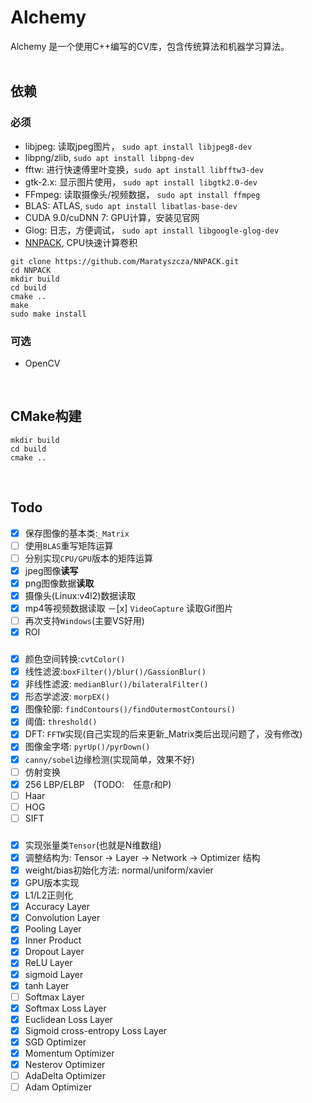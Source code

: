 # Alchemy

Alchemy 是一个使用C++编写的CV库，包含传统算法和机器学习算法。
<br><br>

## 依赖
### 必须
- libjpeg: 读取jpeg图片， `sudo apt install libjpeg8-dev`
- libpng/zlib, `sudo apt install libpng-dev`
- fftw: 进行快速傅里叶变换，`sudo apt install libfftw3-dev`
- gtk-2.x: 显示图片使用， `sudo apt install libgtk2.0-dev`
- FFmpeg: 读取摄像头/视频数据， `sudo apt install ffmpeg`
- BLAS: ATLAS, `sudo apt install libatlas-base-dev`
- CUDA 9.0/cuDNN 7: GPU计算，安装见官网
- Glog: 日志，方便调试， `sudo apt install libgoogle-glog-dev`
- [NNPACK](https://github.com/Maratyszcza/NNPACK), CPU快速计算卷积
```
git clone https://github.com/Maratyszcza/NNPACK.git
cd NNPACK
mkdir build
cd build
cmake ..
make
sudo make install
```
### 可选
- OpenCV

<br>

## CMake构建
```
mkdir build
cd build
cmake ..
```

<br>

## Todo
 - [x] 保存图像的基本类:`_Matrix`
 - [ ] 使用`BLAS`重写矩阵运算
 - [ ] 分别实现`CPU/GPU`版本的矩阵运算
 - [x] jpeg图像**读写**
 - [x] png图像数据**读取**
 - [x] 摄像头(Linux:v4l2)数据读取
 - [x] mp4等视频数据读取
 －[x] `VideoCapture` 读取Gif图片
 - [ ] 再次支持`Windows`(主要VS好用)
 - [x] ROI
### 
 - [x] 颜色空间转换:`cvtColor()`
 - [x] 线性滤波:`boxFilter()/blur()/GassionBlur()`
 - [x] 非线性滤波: `medianBlur()/bilateralFilter()`
 - [x] 形态学滤波: `morpEX()`
 - [x] 图像轮廓: `findContours()/findOutermostContours()`
 - [x] 阈值: `threshold()`
 - [x] DFT: `FFTW`实现(自己实现的后来更新_Matrix类后出现问题了，没有修改)
 - [x] 图像金字塔: `pyrUp()/pyrDown()`
 - [x] `canny/sobel`边缘检测(实现简单，效果不好)
 - [ ] 仿射变换
 - [x] 256 LBP/ELBP　(TODO:　任意r和P)
 - [ ] Haar
 - [ ] HOG
 - [ ] SIFT
### 
 - [x] 实现张量类`Tensor`(也就是N维数组)
 - [x] 调整结构为: Tensor -> Layer -> Network -> Optimizer 结构
 - [x] weight/bias初始化方法: normal/uniform/xavier
 - [x] GPU版本实现
 - [x] L1/L2正则化
 - [x] Accuracy Layer
 - [x] Convolution Layer
 - [x] Pooling Layer
 - [x] Inner Product
 - [x] Dropout Layer
 - [x] ReLU Layer
 - [x] sigmoid Layer
 - [x] tanh Layer
 - [ ] Softmax Layer
 - [x] Softmax Loss Layer
 - [x] Euclidean Loss Layer
 - [x] Sigmoid cross-entropy Loss Layer
 - [x] SGD Optimizer
 - [x] Momentum Optimizer
 - [x] Nesterov Optimizer
 - [ ] AdaDelta Optimizer
 - [ ] Adam Optimizer